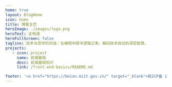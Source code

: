 ```yaml
---
home: true
layout: BlogHome
icon: home
title: 博客主页
heroImage: ./images/logo.png
heroText: 全栈道
heroFullScreen: false
tagline: 技术与哲学的对话：在编程中探寻逻辑之美，解码技术背后的深层智慧。
projects:
   - icon: project
     name: 前端基础
     desc: 前端基础知识
     link: /front-end-basics/README.md

footer: '<a href="https://beian.miit.gov.cn/" target="_blank">皖ICP备 16004270号-1</a>'
---
```


<!-- 这是一个博客主页的案例。

要使用此布局，你应该在页面前端设置 `layout: BlogHome` 和 `home: true`。

相关配置文档请见 [博客主页](https://theme-hope.vuejs.press/zh/guide/blog/home.html)。 -->
